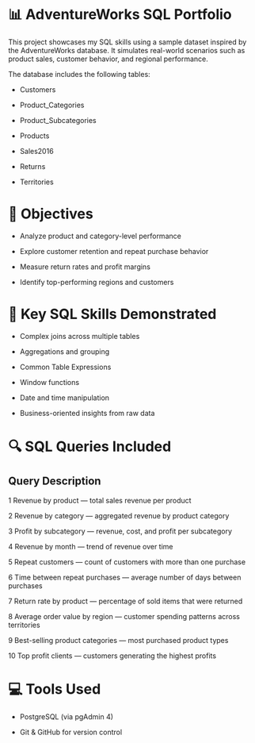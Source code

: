 # 📊 AdventureWorks SQL Portfolio

This project showcases my SQL skills using a sample dataset inspired by the AdventureWorks database. It simulates real-world scenarios such as product sales, customer behavior, and regional performance.

The database includes the following tables:

- Customers

- Product_Categories

- Product_Subcategories

- Products 

- Sales2016

- Returns

- Territories

# 🎯 Objectives

- Analyze product and category-level performance

- Explore customer retention and repeat purchase behavior

- Measure return rates and profit margins

- Identify top-performing regions and customers

# 🧠 Key SQL Skills Demonstrated

- Complex joins across multiple tables

- Aggregations and grouping

- Common Table Expressions 

- Window functions 

- Date and time manipulation

- Business-oriented insights from raw data

# 🔍 SQL Queries Included

##	Query Description

1	Revenue by product — total sales revenue per product

2	Revenue by category — aggregated revenue by product category

3	Profit by subcategory — revenue, cost, and profit per subcategory

4	Revenue by month — trend of revenue over time

5	Repeat customers — count of customers with more than one purchase

6	Time between repeat purchases — average number of days between purchases

7	Return rate by product — percentage of sold items that were returned

8	Average order value by region — customer spending patterns across territories

9	Best-selling product categories — most purchased product types

10	Top profit clients — customers generating the highest profits


# 💻 Tools Used

- PostgreSQL (via pgAdmin 4)

- Git & GitHub for version control
